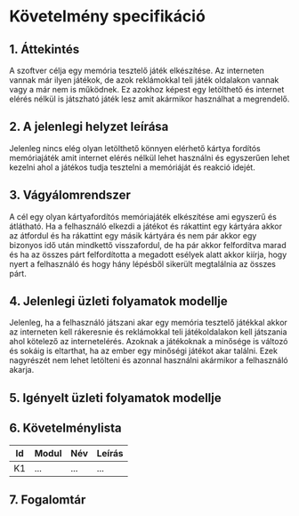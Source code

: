 # Követelmény specifikáció

## 1. Áttekintés

A szoftver célja egy memória tesztelő játék elkészítése. Az interneten vannak már ilyen játékok, de azok reklámokkal teli játék oldalakon vannak vagy a már nem is működnek. Ez azokhoz képest egy letölthető és internet elérés nélkül is játszható játék lesz amit akármikor használhat a megrendelő.

## 2. A jelenlegi helyzet leírása

Jelenleg nincs elég olyan letölthető könnyen elérhető kártya fordítós memóriajáték amit internet elérés nélkül lehet használni és egyszerűen lehet kezelni ahol a játékos tudja tesztelni a memóriáját és reakció idejét.

## 3. Vágyálomrendszer

A cél egy olyan kártyafordítós memóriajáték elkészítése ami egyszerű és átlátható. Ha a felhasználó elkezdi a játékot és rákattint egy kártyára akkor az átfordul és ha rákattint egy másik kártyára és nem pár akkor egy bizonyos idő után mindkettő visszafordul, de ha pár akkor felfordítva marad és ha az összes párt felfordította a megadott esélyek alatt akkor kiírja, hogy nyert a felhasználó és hogy hány lépésből sikerült megtalálnia az összes párt.

## 4. Jelenlegi üzleti folyamatok modellje

Jelenleg, ha a felhasználó játszani akar egy memória tesztelő játékkal akkor az interneten kell rákeresnie és reklámokkal teli játékoldalakon kell játszania ahol kötelező az internetelérés. Azoknak a játékoknak a minősége is változó és sokáig is eltarthat, ha az ember egy minőségi játékot akar találni. Ezek nagyrészét nem lehet letölteni és azonnal használni akármikor a felhasználó akarja.

## 5. Igényelt üzleti folyamatok modellje

## 6. Követelménylista

| Id | Modul | Név | Leírás |
| :---: | --- | --- | --- |
| K1 | ... | ... | ... |

## 7. Fogalomtár